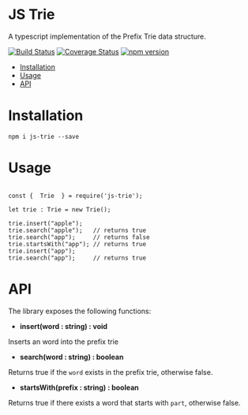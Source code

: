 # JS Trie

A typescript implementation of the Prefix Trie data structure.

[![Build Status](https://travis-ci.com/leekevinyg/js-trie.svg?branch=master)](https://travis-ci.com/leekevinyg/js-trie)
[![Coverage Status](https://coveralls.io/repos/github/leekevinyg/js-trie/badge.svg?branch=master)](https://coveralls.io/github/leekevinyg/js-trie?branch=master)
[![npm version](https://badge.fury.io/js/js-trie.svg)](https://badge.fury.io/js/js-trie)
- <a href="#Installation">Installation</a>
- <a href="#Usage">Usage</a>
- <a href="#API">API</a>

<a name="Installation"></a>
# Installation

```npm i js-trie --save```

<a name="Usage"></a>
# Usage

```

const {  Trie  } = require('js-trie');

let trie : Trie = new Trie();

trie.insert("apple");
trie.search("apple");   // returns true
trie.search("app");     // returns false
trie.startsWith("app"); // returns true
trie.insert("app");   
trie.search("app");     // returns true

```

<a name="API"></a>
# API

The library exposes the following functions:

* **insert(word : string) : void**

Inserts an word into the prefix trie

* **search(word : string) : boolean**

Returns true if the ```word``` exists in the prefix trie, otherwise false.

* **startsWith(prefix : string) : boolean**

Returns true if there exists a word that starts with ```part```, otherwise false.
